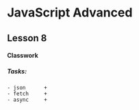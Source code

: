 # JavaScript Advanced

## Lesson 8

#### Classwork

##### Tasks:
```
- json      +
- fetch     +  
- async     +
```


